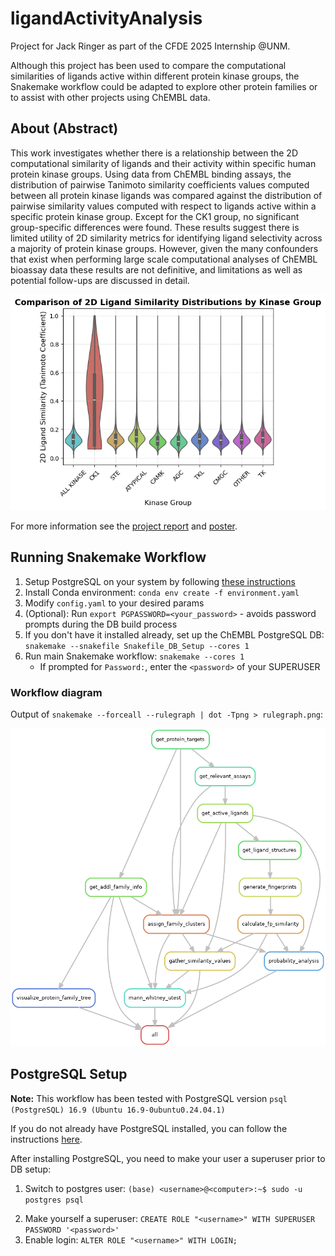# ligandActivityAnalysis

Project for Jack Ringer as part of the CFDE 2025 Internship @UNM.

Although this project has been used to compare the computational similarities of ligands active within different protein kinase groups, the Snakemake workflow could be adapted to explore other protein families or to assist with other projects using ChEMBL data.

## About (Abstract)
This work investigates whether there is a relationship between the 2D computational similarity of ligands and their activity within specific human protein kinase groups. Using data from ChEMBL binding assays, the distribution of pairwise Tanimoto similarity coefficients values computed between all protein kinase ligands was compared against the distribution of pairwise similarity values computed with respect to ligands active within a specific protein kinase group. Except for the CK1 group, no significant group-specific differences were found. These results suggest there is limited utility of 2D similarity metrics for identifying ligand selectivity across a majority of protein kinase groups. However, given the many confounders that exist when performing large scale computational analyses of ChEMBL bioassay data these results are not definitive, and limitations as well as potential follow-ups are discussed in detail. 

![alt text](https://github.com/Jack-42/ligandActivityAnalysis/blob/main/docs/figures/violin_plot.png)


For more information see the [project report](https://github.com/Jack-42/ligandActivityAnalysis/blob/main/docs/report/report.pdf) and [poster](https://github.com/Jack-42/ligandActivityAnalysis/blob/main/docs/poster/poster.pdf).

## Running Snakemake Workflow
1. Setup PostgreSQL on your system by following [these instructions](#postgresql-setup)
2. Install Conda environment: `conda env create -f environment.yaml`
3. Modify `config.yaml` to your desired params
4. (Optional): Run `export PGPASSWORD=<your_password>` - avoids password prompts during the DB build process
5. If you don't have it installed already, set up the ChEMBL PostgreSQL DB: `snakemake --snakefile Snakefile_DB_Setup --cores 1`
6. Run main Snakemake workflow: `snakemake --cores 1`
   - If prompted for `Password:`, enter the `<password>` of your SUPERUSER

### Workflow diagram
Output of `snakemake --forceall --rulegraph | dot -Tpng > rulegraph.png`:

![alt text](https://github.com/Jack-42/ligandActivityAnalysis/blob/main/docs/figures/rulegraph.png)


## PostgreSQL Setup

**Note:** This workflow has been tested with PostgreSQL version `psql (PostgreSQL) 16.9 (Ubuntu 16.9-0ubuntu0.24.04.1)`

If you do not already have PostgreSQL installed, you can follow the instructions [here](https://www.postgresql.org/download/).

After installing PostgreSQL, you need to make your user a superuser prior to DB setup:

1. Switch to postgres user: `(base) <username>@<computer>:~$ sudo -u postgres psql`

2) Make yourself a superuser: `CREATE ROLE "<username>" WITH SUPERUSER PASSWORD '<password>'`
3) Enable login: `ALTER ROLE "<username>" WITH LOGIN;`
